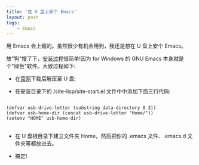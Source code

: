 ```yaml
---
title: '在 U 盘上安个 Emacs'
layout: post
tags:
    - Emacs
---
```


用 Emacs 会上瘾的。虽然很少有机会用到，我还是想在 U 盘上安个 Emacs。

放"狗"搜了下，[安装过程][pigpog]很简单!因为 for Windows 的 GNU Emacs 本身就是个"绿色"软件。大致过程如下:

- 在[官网](http://ftp.gnu.org/pub/gnu/emacs/windows/)下载后解压至 U 盘;

- 在安装目录下的 /site-lisp/site-start.el 文件中中添加下面三行代码:

<pre class="lisp">
<code>
(defvar usb-drive-letter (substring data-directory 0 3))
(defvar usb-home-dir (concat usb-drive-letter "Home/"))
(setenv "HOME" usb-home-dir)
</code>
</pre>

- 在 U 盘根目录下建立文件夹 Home，然后把你的 .emacs 文件、.emacs.d 文件夹等都放进去。

- 搞定!

[pigpog]: http://pigpog.com/2007/10/22/portable-emacs-onna-stick/ "Portable Emacs-onna-Stick – USB Geekiness"
